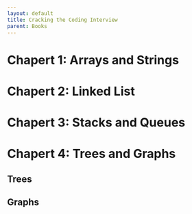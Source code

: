 ```yaml
---
layout: default
title: Cracking the Coding Interview
parent: Books
---
```


# Chapert 1: Arrays and Strings 
# Chapert 2: Linked List
# Chapert 3: Stacks and Queues
# Chapert 4: Trees and Graphs
## Trees

## Graphs
